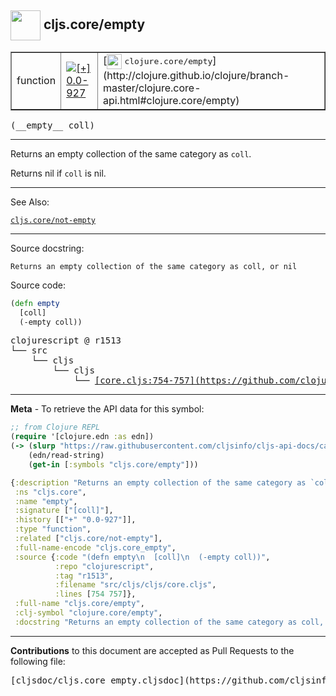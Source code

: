 ## <img width="48px" valign="middle" src="http://i.imgur.com/Hi20huC.png"> cljs.core/empty

 <table border="1">
<tr>

<td>function</td>
<td><a href="https://github.com/cljsinfo/cljs-api-docs/tree/0.0-927"><img valign="middle" alt="[+] 0.0-927" src="https://img.shields.io/badge/+-0.0--927-lightgrey.svg"></a> </td>
<td>
[<img height="24px" valign="middle" src="http://i.imgur.com/1GjPKvB.png"> <samp>clojure.core/empty</samp>](http://clojure.github.io/clojure/branch-master/clojure.core-api.html#clojure.core/empty)
</td>
</tr>
</table>

 <samp>
(__empty__ coll)<br>
</samp>

---

Returns an empty collection of the same category as `coll`.

Returns nil if `coll` is nil.

---


See Also:

[`cljs.core/not-empty`](cljs.core_not-empty.md)<br>

---

Source docstring:

```
Returns an empty collection of the same category as coll, or nil
```

Source code:

```clj
(defn empty
  [coll]
  (-empty coll))
```

 <pre>
clojurescript @ r1513
└── src
    └── cljs
        └── cljs
            └── <ins>[core.cljs:754-757](https://github.com/clojure/clojurescript/blob/r1513/src/cljs/cljs/core.cljs#L754-L757)</ins>
</pre>


---

__Meta__ - To retrieve the API data for this symbol:

```clj
;; from Clojure REPL
(require '[clojure.edn :as edn])
(-> (slurp "https://raw.githubusercontent.com/cljsinfo/cljs-api-docs/catalog/cljs-api.edn")
    (edn/read-string)
    (get-in [:symbols "cljs.core/empty"]))
```

```clj
{:description "Returns an empty collection of the same category as `coll`.\n\nReturns nil if `coll` is nil.",
 :ns "cljs.core",
 :name "empty",
 :signature ["[coll]"],
 :history [["+" "0.0-927"]],
 :type "function",
 :related ["cljs.core/not-empty"],
 :full-name-encode "cljs.core_empty",
 :source {:code "(defn empty\n  [coll]\n  (-empty coll))",
          :repo "clojurescript",
          :tag "r1513",
          :filename "src/cljs/cljs/core.cljs",
          :lines [754 757]},
 :full-name "cljs.core/empty",
 :clj-symbol "clojure.core/empty",
 :docstring "Returns an empty collection of the same category as coll, or nil"}

```

---

__Contributions__ to this document are accepted as Pull Requests to the following file:

 <pre>
[cljsdoc/cljs.core_empty.cljsdoc](https://github.com/cljsinfo/cljs-api-docs/blob/master/cljsdoc/cljs.core_empty.cljsdoc)
</pre>

